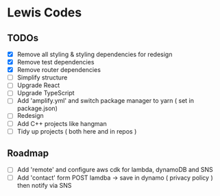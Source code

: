 # Lewis Codes

## TODOs

- [x] Remove all styling & styling dependencies for redesign
- [x] Remove test dependencies
- [x] Remove router dependencies
- [ ] Simplify structure
- [ ] Upgrade React
- [ ] Upgrade TypeScript
- [ ] Add 'amplify.yml' and switch package manager to yarn ( set in package.json)
- [ ] Redesign
- [ ] Add C++ projects like hangman
- [ ] Tidy up projects ( both here and in repos )

## Roadmap

- [ ] Add 'remote' and configure aws cdk for lambda, dynamoDB and SNS
- [ ] Add 'contact' form POST lamdba -> save in dynamo ( privacy policy ) then notify via SNS
